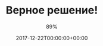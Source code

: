 ---
title: "Верное решение!"
date: 2017-12-22T00:00:00+00:00
draft: false
author: "89%"
cover: "/img/89prc/89prc-the-right-decision-large.jpg"
tracks: [
    { title: "Верное решение!", length: "00:50", is_explicit: false },
    { title: "22", length: "02:06", is_explicit: false },
    { title: "Рядом навсегда", length: "01:53", is_explicit: false },
    { title: "Сам за себя", length: "03:07", is_explicit: true },
    { title: "Игрок", length: "01:27", is_explicit: false },
    { title: "Мой сад", length: "02:01", is_explicit: false },
    { title: "Зуб пьёт!", length: "00:48", is_explicit: false },
    { title: "Сомненья позади", length: "02:31", is_explicit: false }
]
services: [
    { type: "apple", url: "https://music.apple.com/us/album/верное-решение/1327539845"},
    { type: "deezer", url: "https://www.deezer.com/ru/album/53887792"},
    { type: "spotify", url: "https://open.spotify.com/album/6H53QsLVx822iyoGXn2ZpO"},
    { type: "yandex", url: "https://music.yandex.ru/album/4928890"},
    { type: "youtube", url: "https://music.youtube.com/playlist?list=OLAK5uy_kd5O8kfjFv-VdtXbSs18jZTtnQfC5A7kA"}
]
tags: 
    - "89%"
    - "punk"
---